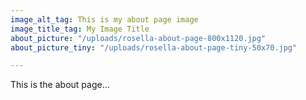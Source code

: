 ```yaml
---
image_alt_tag: This is my about page image
image_title_tag: My Image Title
about_picture: "/uploads/rosella-about-page-800x1120.jpg"
about_picture_tiny: "/uploads/rosella-about-page-tiny-50x70.jpg"

---
```

This is the about page...